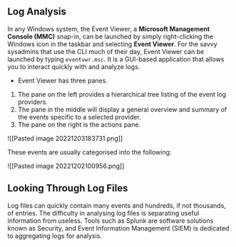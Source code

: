 ## Log Analysis
In any Windows system, the Event Viewer, a **Microsoft Management Console (MMC)** snap-in, can be launched by simply right-clicking the Windows icon in the taskbar and selecting **Event Viewer**. For the savvy sysadmins that use the CLI much of their day, Event Viewer can be launched by typing `eventvwr.msc`. It is a GUI-based application that allows you to interact quickly with and analyze logs.

- Event Viewer has three panes.

1.  The pane on the left provides a hierarchical tree listing of the event log providers.
2.  The pane in the middle will display a general overview and summary of the events specific to a selected provider.
3.  The pane on the right is the actions pane.

![[Pasted image 20221203183731.png]]

These events are usually categorised into the following:

![[Pasted image 20221202100956.png]]

## Looking Through Log Files

Log files can quickly contain many events and hundreds, if not thousands, of entries. The difficulty in analysing log files is separating useful information from useless. Tools such as Splunk are software solutions known as Security, and Event Information Management (SIEM) is dedicated to aggregating logs for analysis.
